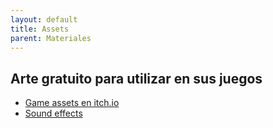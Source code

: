 ```yaml
---
layout: default
title: Assets
parent: Materiales
---
```


## Arte gratuito para utilizar en sus juegos

- [Game assets en itch.io](https://itch.io/game-assets/free)
- [Sound effects](https://freesound.org/browse/)
